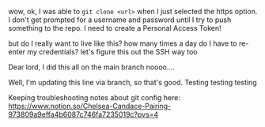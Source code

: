wow, ok, I was able to `git clone <url>` when I just selected the https option.  I don't get prompted for a username and password until I try to push something to the repo.  I need to create a Personal Access Token!

but do I really want to live like this?  how many times a day do I have to re-enter my credentials?  let's figure this out the SSH way too

Dear lord, I did this all on the main branch noooo....

Well, I'm updating this line via branch, so that's good.  Testing testing testing

Keeping troubleshooting notes about git config here: https://www.notion.so/Chelsea-Candace-Pairing-973809a9effa4b6087c746fa7235019c?pvs=4